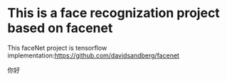 # This is a face recognization project based on facenet
This faceNet project is tensorflow implementation:https://github.com/davidsandberg/facenet

你好

